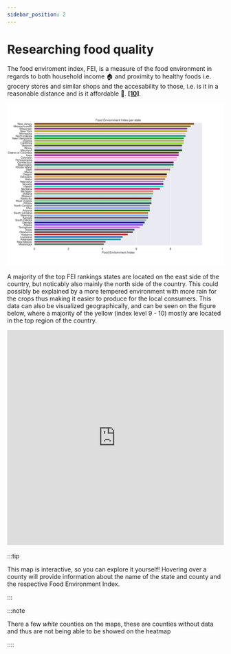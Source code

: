 ```yaml
---
sidebar_position: 2
---
```


# Researching food quality

The food enviroment index, FEI, is a measure of the food environment in regards to both household income :house: and proximity to healthy foods i.e. grocery stores and similar shops and the accesability to those, i.e. is it in a reasonable distance and is it affordable :money_with_wings:.  **[[10]](https://www.countyhealthrankings.org/explore-health-rankings/measures-data-sources/county-health-rankings-model/health-factors/health-behaviors/diet-exercise/food-environment-index)**.

[ ![](stat4.png) ](stat4.png)

A majority of the top FEI rankings states are located on the east side of the country, but noticably also mainly the north side of the country. This could possibly be explained by a more tempered environment with more rain for the crops thus making it easier to produce for the local consumers. This data can also be visualized geographically, and can be seen on the figure below, where a majority of the yellow (index level 9 - 10) mostly are located in the top region of the country. 


<iframe src="https://peetzie.github.io/SocialData_InteractiveMaps/foodindx.html"
	sandbox="allow-same-origin allow-scripts"
	width="100%"
	height="500"
	scrolling="yes"
	seamless="seamless"
	frameborder="0">
</iframe>

:::tip

This map is interactive, so you can explore it yourself! Hovering over a county will provide information about the name of the state and county and the respective Food Environment Index.

:::


:::note

There a few *white* counties on the maps, these are counties without data and thus are not being able to be showed on the heatmap

::::


